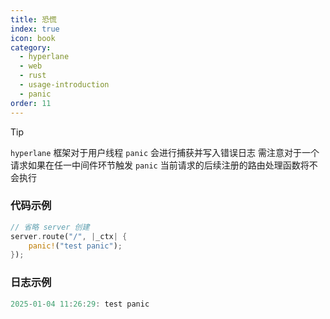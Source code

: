 ```yaml
---
title: 恐慌
index: true
icon: book
category:
  - hyperlane
  - web
  - rust
  - usage-introduction
  - panic
order: 11
---
```


<Share colorful />

> [!tip]
>
> `hyperlane` 框架对于用户线程 `panic` 会进行捕获并写入错误日志
> 需注意对于一个请求如果在任一中间件环节触发 `panic` 当前请求的后续注册的路由处理函数将不会执行

### 代码示例

```rust
// 省略 server 创建
server.route("/", |_ctx| {
    panic!("test panic");
});
```

### 日志示例

```rust
2025-01-04 11:26:29: test panic
```

<Bottom />
